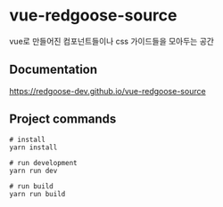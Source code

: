 # vue-redgoose-source

vue로 만들어진 컴포넌트들이나 css 가이드들을 모아두는 공간


## Documentation

https://redgoose-dev.github.io/vue-redgoose-source


## Project commands
```
# install
yarn install

# run development
yarn run dev

# run build
yarn run build
```

